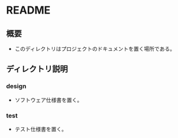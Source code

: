 README
======
## 概要
- このディレクトリはプロジェクトのドキュメントを置く場所である。

## ディレクトリ説明
### design
- ソフトウェア仕様書を置く。
### test
- テスト仕様書を置く。
